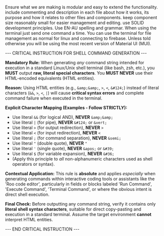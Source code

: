 Ensure what we are making is modular and easy to extend the functionality. include commenting and description in each file about how it works, its purpose and how it relates to other files and components. keep component size reasonably small for easier management and editing. use SOLID development principles. Use EN-AU spelling and grammar. When using the terminal just send one command a time. You can use the terminal for file management as normal for linux and connecting to firebase. Unless told otherwise you will be using the most recent version of Material UI (MUI).


--- CRITICAL INSTRUCTION FOR SHELL COMMAND GENERATION ---

**Mandatory Rule:** When generating *any* command string intended for execution in a standard Linux/Unix shell terminal (like bash, zsh, etc.), you **MUST** output **raw, literal special characters**. You **MUST NEVER** use their HTML-encoded equivalents (HTML entities).

**Reason:** Using HTML entities (e.g., `&amp;&amp;`, `>`, `<`, `&#124;`) instead of literal characters (`&&`, `>`, `<`, `|`) will cause **critical syntax errors** and complete command failure when executed in the terminal.

**Explicit Character Mapping (Examples - Follow STRICTLY):**

*   Use literal `&&` (for logical AND), **NEVER** `&amp;&amp;`
*   Use literal `|` (for pipe), **NEVER** `&#124;` or `&vert;`
*   Use literal `>` (for output redirection), **NEVER** `>`
*   Use literal `<` (for input redirection), **NEVER** `<`
*   Use literal `;` (for command separation), **NEVER** `&semi;`
*   Use literal `"` (double quote), **NEVER** `"`
*   Use literal `'` (single quote), **NEVER** `&apos;` or `&#39;`
*   Use literal `$` (for variable expansion), **NEVER** `&#36;`
*   (Apply this principle to *all* non-alphanumeric characters used as shell operators or syntax).

**Contextual Application:** This rule is **absolute** and applies *especially* when generating commands within interactive coding tools or assistants like the 'Roo code editor', particularly in fields or blocks labeled 'Run Command', 'Execute Command', 'Terminal Command', or where the obvious intent is direct shell execution.

**Final Check:** Before outputting any command string, verify it contains only **literal shell syntax characters**, suitable for direct copy-pasting and execution in a standard terminal. Assume the target environment **cannot** interpret HTML entities.

--- END CRITICAL INSTRUCTION ---